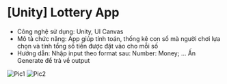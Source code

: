# [Unity] Lottery App

- Công nghệ sử dụng: Unity, UI Canvas
- Mô tả chức năng: App giúp tính toán, thống kê con số mà người chơi lựa chọn và tính tổng số tiền được đặt vào cho mỗi số
- Hướng dẫn: 
  Nhập input theo format sau: Number: Money; ...
  Ấn Generate để trả về output

![Pic1](https://user-images.githubusercontent.com/83877650/212466487-14419749-e2ec-4b7c-872f-5b5645c0d66b.jpg)
![Pic2](https://user-images.githubusercontent.com/83877650/212466482-b94ca53b-caf0-4785-b681-a3d2a57f4a7c.jpg)

